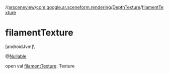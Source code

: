 //[arsceneview](../../../index.md)/[com.google.ar.sceneform.rendering](../index.md)/[DepthTexture](index.md)/[filamentTexture](filament-texture.md)

# filamentTexture

[androidJvm]\

@[Nullable](https://developer.android.com/reference/kotlin/androidx/annotation/Nullable.html)

open val [filamentTexture](filament-texture.md): Texture

